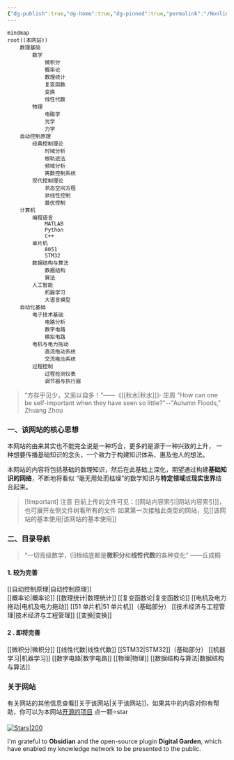 ```yaml
---
{"dg-publish":true,"dg-home":true,"dg-pinned":true,"permalink":"/Nonlinear/","pinned":true,"tags":["gardenEntry"],"dgPassFrontmatter":true,"noteIcon":"","created":"2024-05-21T15:20:27.767+08:00","updated":"2024-10-28T14:46:08.557+08:00"}
---
```




```mermaid
mindmap
root((本网站))
	数理基础
		数学
			微积分
			概率论
			数理统计
			复变函数
			变换
			线性代数
		物理
			电磁学
			光学
			力学
	自动控制原理
		经典控制理论
		    时域分析
		    根轨迹法
		    频域分析
		    离散控制系统
		现代控制理论
			状态空间方程
			非线性控制
			最优控制
	计算机
		编程语言
			MATLAB
			Python
			C++
		单片机
		    8051
		    STM32
		数据结构与算法
			数据结构
			算法
		人工智能
			机器学习
			大语言模型
	自动化基础
		电子技术基础
			电路分析
			数字电路
			模拟电路
		电机与电力拖动
			直流拖动系统
			交流拖动系统
		过程控制
			过程检测仪表
			调节器与执行器
```

>“方存乎见少，又奚以自多！”——《[[秋水\|秋水]]》· 庄周
>"How can one be self-important when they have seen so little?"--"Autumn Floods," Zhuang Zhou

### 一、该网站的核心思想 
本网站的由来其实也不能完全说是一种巧合，更多的是源于一种兴致的上升，
一种想要传播基础知识的念头，一个致力于构建知识体系、惠及他人的想法。

本网站的内容将包括基础的数理知识，然后在此基础上深化，期望通过构建**基础知识的网络**，不断地将看似 “毫无用处而枯燥”的数学知识与**特定领域**或**现实世界**结合起来。

>[!important] 注意
> 目前上传的文件可见：[[网站内容索引\|网站内容索引]]，也可展开左侧文件树看所有的文件
> 如果第一次接触此类型的网站，见[[该网站的基本使用\|该网站的基本使用]]

### 二、目录导航
>“一切高级数学，归根结底都是**微积分**和**线性代数**的各种变化”
>——丘成桐
#### 1. 较为完善
[[自动控制原理\|自动控制原理]]  
[[概率论\|概率论]]
[[数理统计\|数理统计]]
[[复变函数论\|复变函数论]]
[[电机及电力拖动\|电机及电力拖动]]
[[51 单片机\|51 单片机]]（基础部分）
[[技术经济与工程管理\|技术经济与工程管理]]
[[变换\|变换]]
#### 2 . 即将完善
[[微积分\|微积分]]
[[线性代数\|线性代数]]
[[STM32\|STM32]]（基础部分）
[[机器学习\|机器学习]]
[[数字电路\|数字电路]]
[[物理\|物理]]
[[数据结构与算法\|数据结构与算法]]


### 关于网站
有关网站的其他信息查看[[关于该网站\|关于该网站]]，如果其中的内容对你有帮助，你可以为本网站[开源的项目](https://github.com/UNLINEARITY/Learn-for-Everything) 点一颗⭐star

[![Stars|200](https://img.shields.io/github/stars/UNLINEARITY/Learn-Everything.svg)](https://github.com/UNLINEARITY/Learn-Everything/stargazers)

I'm grateful to **Obsidian** and the open-source plugin **Digital Garden**, which have enabled my knowledge network to be presented to the public.

